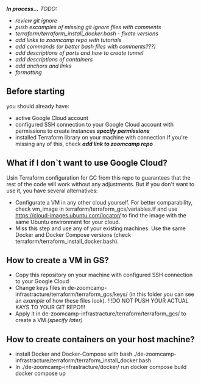 **_In process..._**
<em>
 TODO:
* review git ignore
* push excamples of missing git ignore files with comments
* terraform/terraform_install_docker.bash - fixate versions
* add links to zoomcamp repo with tutorials
* add commands (or better bash files with comments???)
* add descriptions of ports and how to create tunnel
* add descriptions of containers
* add anchors and links
* formatting
</em>

## Before starting
you should already have:
* active Google Cloud account
* configured SSH connection to your Google Cloud account with permissions to create instances **_specify permissions_**
* installed Terraform library on your machine with connection
If you're missing any of this, check **_add link to zoomcamp repo_**


## What if I don`t want to use Google Cloud? 
Usin Terraform configuration for GC from this repo to guarantees that the rest of the code will work without any adjustments. But if you don't want to use it, you have several alternatives: 
   * Configurate a VM in any other cloud yourself. For better comparability, check vm_image in terraform/terraform_gcs/variables.tf and use https://cloud-images.ubuntu.com/locator/ to find the image with the same Ubuntu environment for your cloud.
   * Miss this step and use any of your existing machines. Use the same Docker and Docker Compose versions (check terraform/terraform_install_docker.bash).

## How to create a VM in GS?
* Copy this repository on your machine with configured SSH connection to your Google Cloud
* Change keys files in de-zoomcamp-infrastracture/terraform/terraform_gcs/keys/ (in this folder you can see an _example_ of how these files look).
!!!DO NOT PUSH YOUR ACTUAL KAYS TO YOUR GIT REPO!!!
* Apply it in de-zoomcamp-infrastracture/terraform/terraform_gcs/ to create a VM _(specify later)_

## How to create containers on your host machine?
* install Docker and Docker-Compose with
  bash ./de-zoomcamp-infrastracture/terraform/terraform_install_docker.bash
* In ./de-zoomcamp-infrastracture/docker/ run
        docker compose build
        docker compose up
  
  

